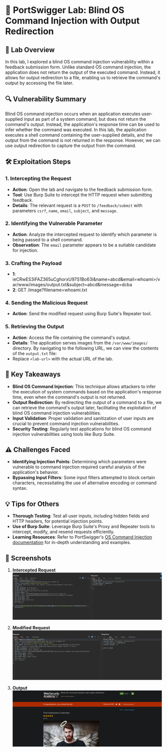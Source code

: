  # 🧪 PortSwigger Lab: Blind OS Command Injection with Output Redirection

## 🎯 Lab Overview

In this lab, I explored a blind OS command injection vulnerability within a feedback submission form. Unlike standard OS command injection, the application does not return the output of the executed command. Instead, it allows for output redirection to a file, enabling us to retrieve the command's output by accessing the file later.

## 🔍 Vulnerability Summary

Blind OS command injection occurs when an application executes user-supplied input as part of a system command, but does not return the command's output. Instead, the application's response time can be used to infer whether the command was executed. In this lab, the application executes a shell command containing the user-supplied details, and the output from the command is not returned in the response. However, we can use output redirection to capture the output from the command.

## 🛠️ Exploitation Steps

### 1. Intercepting the Request

- **Action**: Open the lab and navigate to the feedback submission form.
- **Tool**: Use Burp Suite to intercept the HTTP request when submitting feedback.
- **Details**: The relevant request is a `POST` to `/feedback/submit` with parameters `csrf`, `name`, `email`, `subject`, and `message`.

### 2. Identifying the Vulnerable Parameter

- **Action**: Analyze the intercepted request to identify which parameter is being passed to a shell command.
- **Observation**: The `email` parameter appears to be a suitable candidate for injection.

### 3. Crafting the Payload

- **1**: ieCRwES3iFAZ365uCghorxU97S1Bo63i&name=abcd&email=whoami>/var/www/images/output.txt&subject=abcd&message=dcba
- **2**: GET /image?filename=whoami.txt


### 4. Sending the Malicious Request

- **Action**: Send the modified request using Burp Suite's Repeater tool.

### 5. Retrieving the Output

- **Action**: Access the file containing the command's output.
- **Details**: The application serves images from the `/var/www/images/` directory. By navigating to the following URL, we can view the contents of the `output.txt` file:
- Replace `<lab-url>` with the actual URL of the lab.

## 🧠 Key Takeaways

- **Blind OS Command Injection**: This technique allows attackers to infer the execution of system commands based on the application's response time, even when the command's output is not returned.
- **Output Redirection**: By redirecting the output of a command to a file, we can retrieve the command's output later, facilitating the exploitation of blind OS command injection vulnerabilities.
- **Input Validation**: Proper validation and sanitization of user inputs are crucial to prevent command injection vulnerabilities.
- **Security Testing**: Regularly test applications for blind OS command injection vulnerabilities using tools like Burp Suite.

## ⚠️ Challenges Faced

- **Identifying Injection Points**: Determining which parameters were vulnerable to command injection required careful analysis of the application's behavior.
- **Bypassing Input Filters**: Some input filters attempted to block certain characters, necessitating the use of alternative encoding or command syntax.

## 💡 Tips for Others

- **Thorough Testing**: Test all user inputs, including hidden fields and HTTP headers, for potential injection points.
- **Use of Burp Suite**: Leverage Burp Suite's Proxy and Repeater tools to intercept, modify, and resend requests efficiently.
- **Learning Resources**: Refer to PortSwigger's [OS Command Injection documentation](https://portswigger.net/web-security/os-command-injection) for in-depth understanding and examples.

## 📸 Screenshots

1. **Intercepted Request**  
 ![Intercepted Request](https://github.com/Harbeer-Singh/Portswigger-Labs/blob/main/COMMAND%20INJECTION/LAB-3/images/1.png)

2. **Modified Request**  
 ![Modified Request](https://github.com/Harbeer-Singh/Portswigger-Labs/blob/main/COMMAND%20INJECTION/LAB-3/images/2.png)

3. **Output**  
 ![Response Output](https://github.com/Harbeer-Singh/Portswigger-Labs/blob/main/COMMAND%20INJECTION/LAB-3/images/3.png)
